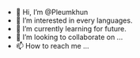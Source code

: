 - 👋 Hi, I’m @Pleumkhun
- 👀 I’m interested in every languages.
- 🌱 I’m currently learning for future.
- 💞️ I’m looking to collaborate on ...
- 📫 How to reach me ...

<!---
Pleumkhun/Pleumkhun is a ✨ special ✨ repository because its `README.md` (this file) appears on your GitHub profile.
You can click the Preview link to take a look at your changes.
--->
